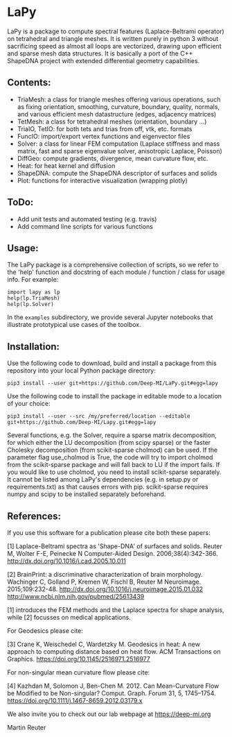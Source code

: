 # LaPy

LaPy is a package to compute spectral features (Laplace-Beltrami operator) on
tetrahedral and triangle meshes. It is written purely in python 3 without
sacrificing speed as almost all loops are vectorized, drawing upon efficient
and sparse mesh data structures. It is basically a port of the C++ ShapeDNA
project with extended differential geometry capabilities.

## Contents:

- TriaMesh: a class for triangle meshes offering various operations, such as
  fixing orientation, smoothing, curvature, boundary, quality, normals, and
  various efficient mesh datastructure (edges, adjacency matrices)
- TetMesh: a class for tetrahedral meshes (orientation, boundary ...)
- TriaIO, TetIO: for both tets and trias from off, vtk, etc. formats
- FuncIO: import/export vertex functions and eigenvector files
- Solver: a class for linear FEM computation (Laplace stiffness and mass
  matrix, fast and sparse eigenvalue solver, anisotropic Laplace, Poisson)
- DiffGeo: compute gradients, divergence, mean curvature flow, etc.
- Heat: for heat kernel and diffusion
- ShapeDNA: compute the ShapeDNA descriptor of surfaces and solids
- Plot: functions for interactive visualization (wrapping plotly)

## ToDo:

- Add unit tests and automated testing (e.g. travis)
- Add command line scripts for various functions

## Usage:

The LaPy package is a comprehensive collection of scripts, so we refer to the
'help' function and docstring of each module / function / class for usage info.
For example:

```
import lapy as lp
help(lp.TriaMesh)
help(lp.Solver)
```

In the `examples` subdirectory, we provide several Jupyter notebooks that
illustrate prototypical use cases of the toolbox.

## Installation:

Use the following code to download, build and install a package from this
repository into your local Python package directory:

`pip3 install --user git+https://github.com/Deep-MI/LaPy.git#egg=lapy`

Use the following code to install the package in editable mode to a location of
your choice:

`pip3 install --user --src /my/preferred/location --editable git+https://github.com/Deep-MI/Lapy.git#egg=lapy`

Several functions, e.g. the Solver, require a sparse matrix decomposition, for which either the LU decomposition (from scipy sparse) or the faster Cholesky decomposition (from scikit-sparse cholmod) can be used. If the parameter flag use_cholmod is True, the code will try to import cholmod from the scikit-sparse package and will fall back to LU if the import fails. If you would like to use cholmod, you need to install scikit-sparse separately. It cannot be listed among LaPy's dependencies (e.g. in setup.py or requirements.txt) as that causes errors with pip. scikit-sparse requires numpy and scipy to be installed separately beforehand.

## References:

If you use this software for a publication please cite both these papers:

[1] Laplace-Beltrami spectra as 'Shape-DNA' of surfaces and solids. Reuter M, Wolter F-E, Peinecke N Computer-Aided Design. 2006;38(4):342-366. http://dx.doi.org/10.1016/j.cad.2005.10.011

[2] BrainPrint: a discriminative characterization of brain morphology. Wachinger C, Golland P, Kremen W, Fischl B, Reuter M Neuroimage. 2015;109:232-48. http://dx.doi.org/10.1016/j.neuroimage.2015.01.032 http://www.ncbi.nlm.nih.gov/pubmed/25613439

[1] introduces the FEM methods and the Laplace spectra for shape analysis, while [2] focusses on medical applications.

For Geodesics please cite:

[3] Crane K, Weischedel C, Wardetzky M. Geodesics in heat: A new approach to computing distance based on heat flow. ACM Transactions on Graphics. https://doi.org/10.1145/2516971.2516977

For non-singular mean curvature flow please cite:

[4] Kazhdan M, Solomon J, Ben-Chen M. 2012. Can Mean-Curvature Flow be Modified to be Non-singular? Comput. Graph. Forum 31, 5, 1745–1754.
https://doi.org/10.1111/j.1467-8659.2012.03179.x

We also invite you to check out our lab webpage at https://deep-mi.org

Martin Reuter
